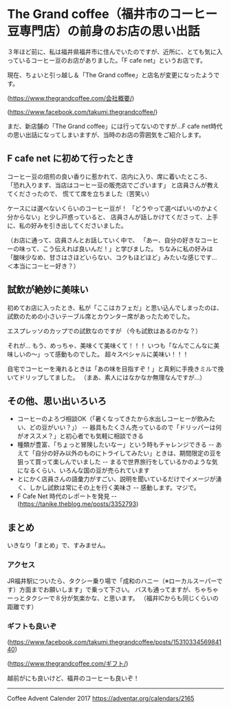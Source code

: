 # The Grand coffee（福井市のコーヒー豆専門店）の前身のお店の思い出話

３年ほど前に、私は福井県福井市に住んでいたのですが、近所に、とても気に入っているコーヒー豆のお店がありました。「F cafe net」というお店です。

現在、ちょいと引っ越し＆「The Grand coffee」と店名が変更になったようです。

(https://www.thegrandcoffee.com/会社概要/)

(https://www.facebook.com/takumi.thegrandcoffee/)

まだ、新店舗の「The Grand coffee」には行ってないのですが...F cafe net時代の思い出話になってしまいますが、当時のお店の雰囲気をご紹介します。

## F cafe net に初めて行ったとき

コーヒー豆の焙煎の良い香りに惹かれて、店内に入り、席に着いたところ、
「恐れ入ります、当店はコーヒー豆の販売店でございます」
と店員さんが教えてくださったので、
慌てて席を立ちました（苦笑い）

ケースには選べないくらいのコーヒー豆が！
「どうやって選べばいいのかよく分からない」と少し戸惑っていると、
店員さんが話しかけてくださって、上手に、私の好みを引き出してくださいました。

（お店に通って、店員さんとお話していく中で、
「あー、自分の好きなコーヒーの味って、こう伝えれば良いんだ！」と学びました。
ちなみに私の好みは「酸味少なめ、甘さはさほどいらない、コクもほどほど」みたいな感じです…　＜本当にコーヒー好き？）

## 試飲が絶妙に美味い

初めてお店に入ったとき、私が「ここはカフェだ」と思い込んでしまったのは、
試飲のための小さいテーブル席とカウンター席があったためでした。

エスプレッソのカップでの試飲なのですが
（今も試飲はあるのかな？）

それが…
もう、めっちゃ、美味くて美味くて！！！
いつも「なんでこんなに美味しいの～」って感動ものでした。
超々スペシャルに美味い！！！

自宅でコーヒーを淹れるときは「あの味を目指すぞ！」と真剣に手挽きミルで挽いてドリップしてました。
（まあ、素人にはなかなか無理なんですが…）

## その他、思い出いろいろ

- コーヒーのよろづ相談OK（「暑くなってきたから水出しコーヒーが飲みたい、どの豆がいい？」）
-- 器具もたくさん売っているので「ドリッパーは何がオススメ？」と初心者でも気軽に相談できる
- 種類が豊富、「ちょっと冒険したいなー」という時もチャレンジできる
-- あえて「自分の好み以外のものにトライしてみたい」ときは、期間限定の豆を狙って買って楽しんでいました
-- まるで世界旅行をしているかのような気になるくらい、いろんな国の豆が売られています
- とにかく店員さんの語彙力がすごい、説明を聞いているだけでイメージが湧く、しかし試飲は常にその上を行く美味さ
-- 感動します。マジで。
- F Cafe Net 時代のレポートを発見
-- (https://tanike.theblog.me/posts/3352793)

## まとめ

いきなり「まとめ」で、すみません。

### アクセス
JR福井駅についたら、タクシー乗り場で「成和のハニー（※ローカルスーパーです）方面までお願いします」で乗って下さい。
バスも通ってますが、ちゃちゃーっとタクシーで８分が気楽かな、と思います。
（福井ICからも同じくらいの距離です）

### ギフトも良いぞ

(https://www.facebook.com/takumi.thegrandcoffee/posts/1531033456984140)

(https://www.thegrandcoffee.com/ギフト/)

越前がにも良いけど、福井のコーヒーも良いぞ！

---
Coffee Advent Calender 2017
https://adventar.org/calendars/2165
